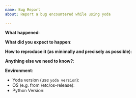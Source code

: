 ```yaml
---
name: Bug Report
about: Report a bug encountered while using yoda

---
```


<!-- Please use this template while reporting a bug and provide as much info as possible. Not doing so may result in your bug not being addressed in a timely manner. Thanks!-->


**What happened**:

**What did you expect to happen**:

**How to reproduce it (as minimally and precisely as possible)**:

**Anything else we need to know?**:

**Environment**:
- Yoda version (use `yoda version`):
- OS (e.g. from /etc/os-release):
- Python Version:
